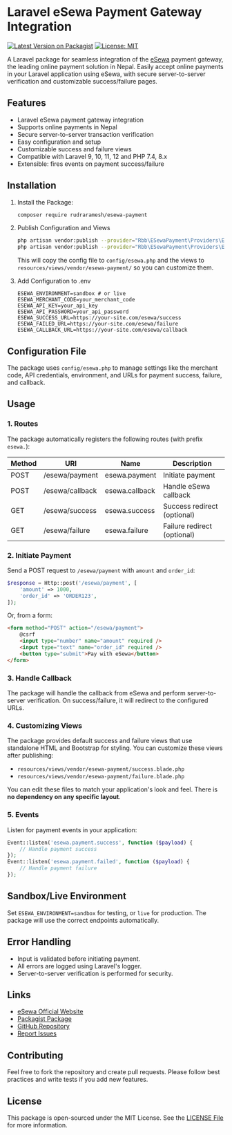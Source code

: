 # Laravel eSewa Payment Gateway Integration

[![Latest Version on Packagist](https://img.shields.io/packagist/v/rudraramesh/esewa-payment.svg?style=flat-square)](https://packagist.org/packages/rudraramesh/esewa-payment)
[![License: MIT](https://img.shields.io/badge/License-MIT-green.svg)](LICENSE)

A Laravel package for seamless integration of the [eSewa](https://esewa.com.np) payment gateway, the leading online payment solution in Nepal. Easily accept online payments in your Laravel application using eSewa, with secure server-to-server verification and customizable success/failure pages.

## Features
- Laravel eSewa payment gateway integration
- Supports online payments in Nepal
- Secure server-to-server transaction verification
- Easy configuration and setup
- Customizable success and failure views
- Compatible with Laravel 9, 10, 11, 12 and PHP 7.4, 8.x
- Extensible: fires events on payment success/failure

## Installation
1.  Install the Package:
    ```bash
    composer require rudraramesh/esewa-payment
    ```

2. Publish Configuration and Views
   ```bash
   php artisan vendor:publish --provider="Rbb\ESewaPayment\Providers\ESewaPaymentServiceProvider" --tag=config
   php artisan vendor:publish --provider="Rbb\ESewaPayment\Providers\ESewaPaymentServiceProvider" --tag=views
   ```
   This will copy the config file to `config/esewa.php` and the views to `resources/views/vendor/esewa-payment/` so you can customize them.

3. Add Configuration to .env
   ```env
   ESEWA_ENVIRONMENT=sandbox # or live
   ESEWA_MERCHANT_CODE=your_merchant_code
   ESEWA_API_KEY=your_api_key
   ESEWA_API_PASSWORD=your_api_password
   ESEWA_SUCCESS_URL=https://your-site.com/esewa/success
   ESEWA_FAILED_URL=https://your-site.com/esewa/failure
   ESEWA_CALLBACK_URL=https://your-site.com/esewa/callback
   ```

## Configuration File
The package uses `config/esewa.php` to manage settings like the merchant code, API credentials, environment, and URLs for payment success, failure, and callback.

## Usage

### 1. Routes
The package automatically registers the following routes (with prefix `esewa.`):

| Method | URI                | Name             | Description                  |
|--------|--------------------|------------------|------------------------------|
| POST   | /esewa/payment     | esewa.payment    | Initiate payment             |
| POST   | /esewa/callback    | esewa.callback   | Handle eSewa callback        |
| GET    | /esewa/success     | esewa.success    | Success redirect (optional)  |
| GET    | /esewa/failure     | esewa.failure    | Failure redirect (optional)  |

### 2. Initiate Payment
Send a POST request to `/esewa/payment` with `amount` and `order_id`:

```php
$response = Http::post('/esewa/payment', [
    'amount' => 1000,
    'order_id' => 'ORDER123',
]);
```

Or, from a form:
```html
<form method="POST" action="/esewa/payment">
    @csrf
    <input type="number" name="amount" required />
    <input type="text" name="order_id" required />
    <button type="submit">Pay with eSewa</button>
</form>
```

### 3. Handle Callback
The package will handle the callback from eSewa and perform server-to-server verification. On success/failure, it will redirect to the configured URLs.

### 4. Customizing Views
The package provides default success and failure views that use standalone HTML and Bootstrap for styling. You can customize these views after publishing:
- `resources/views/vendor/esewa-payment/success.blade.php`
- `resources/views/vendor/esewa-payment/failure.blade.php`

You can edit these files to match your application's look and feel. There is **no dependency on any specific layout**.

### 5. Events
Listen for payment events in your application:

```php
Event::listen('esewa.payment.success', function ($payload) {
    // Handle payment success
});
Event::listen('esewa.payment.failed', function ($payload) {
    // Handle payment failure
});
```

## Sandbox/Live Environment
Set `ESEWA_ENVIRONMENT=sandbox` for testing, or `live` for production. The package will use the correct endpoints automatically.

## Error Handling
- Input is validated before initiating payment.
- All errors are logged using Laravel's logger.
- Server-to-server verification is performed for security.

## Links
- [eSewa Official Website](https://esewa.com.np)
- [Packagist Package](https://packagist.org/packages/rudraramesh/esewa-payment)
- [GitHub Repository](https://github.com/RudraRamesh/esewa-payment)
- [Report Issues](https://github.com/RudraRamesh/esewa-payment/issues)

## Contributing
Feel free to fork the repository and create pull requests. Please follow best practices and write tests if you add new features.

## License
This package is open-sourced under the MIT License. See the [LICENSE File](LICENSE) for more information.




